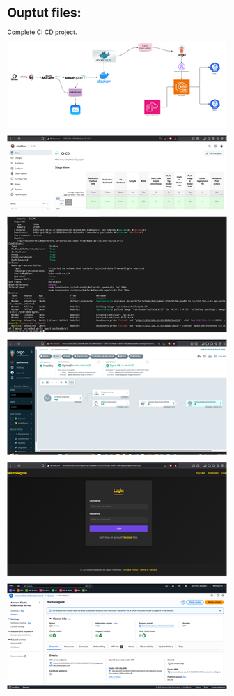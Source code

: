 
Ouptut files:
====

Complete CI CD project.
 
![Complete architecture](image-1.png)
 
 ![CI-CD pipeline](image.png)
 
 
 
![CMD output](image-2.png)
 
 ![ArgoCD](image-3.png)

![application](image-4.png)

![Cluster information](image-5.png)